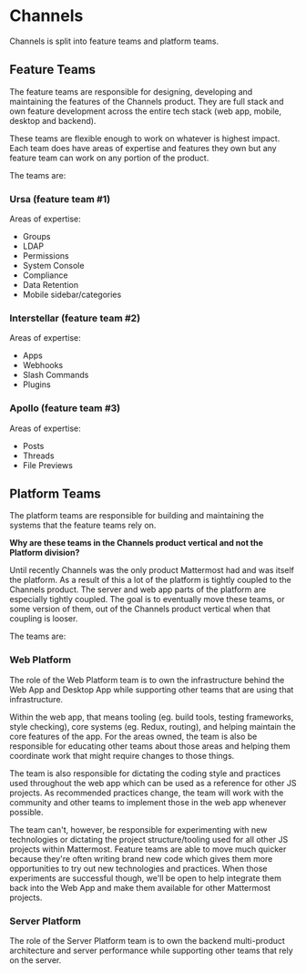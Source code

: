 # Channels

Channels is split into feature teams and platform teams.

## Feature Teams

The feature teams are responsible for designing, developing and maintaining the features of the Channels product. They are full stack and own feature development across the entire tech stack (web app, mobile, desktop and backend).

These teams are flexible enough to work on whatever is highest impact. Each team does have areas of expertise and features they own but any feature team can work on any portion of the product.

The teams are:

### Ursa (feature team #1)

Areas of expertise:

* Groups
* LDAP
* Permissions
* System Console
* Compliance
* Data Retention
* Mobile sidebar/categories

### Interstellar (feature team #2)

Areas of expertise:

* Apps
* Webhooks
* Slash Commands
* Plugins

### Apollo (feature team #3)

Areas of expertise:

* Posts
* Threads
* File Previews

## Platform Teams

The platform teams are responsible for building and maintaining the systems that the feature teams rely on.

**Why are these teams in the Channels product vertical and not the Platform division?**

Until recently Channels was the only product Mattermost had and was itself the platform. As a result of this a lot of the platform is tightly coupled to the Channels product. The server and web app parts of the platform are especially tightly coupled. The goal is to eventually move these teams, or some version of them, out of the Channels product vertical when that coupling is looser.

The teams are:

### Web Platform

The role of the Web Platform team is to own the infrastructure behind the Web App and Desktop App while supporting other teams that are using that infrastructure.

Within the web app, that means tooling (eg. build tools, testing frameworks, style checking), core systems (eg. Redux, routing), and helping maintain the core features of the app. For the areas owned, the team is also be responsible for educating other teams about those areas and helping them coordinate work that might require changes to those things.

The team is also responsible for dictating the coding style and practices used throughout the web app which can be used as a reference for other JS projects. As recommended practices change, the team will work with the community and other teams to implement those in the web app whenever possible.

The team can't, however, be responsible for experimenting with new technologies or dictating the project structure/tooling used for all other JS projects within Mattermost. Feature teams are able to move much quicker because they're often writing brand new code which gives them more opportunities to try out new technologies and practices. When those experiments are successful though, we'll be open to help integrate them back into the Web App and make them available for other Mattermost projects.

### Server Platform

The role of the Server Platform team is to own the backend multi-product architecture and server performance while supporting other teams that rely on the server.
